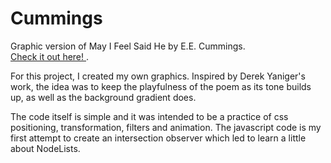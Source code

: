 # **Cummings**
Graphic version of May I Feel Said He by E.E. Cummings.  
[Check it out here! ](https://nicomarvar.github.io/cummings/).

For this project, I created my own graphics. Inspired by Derek Yaniger's work, the idea was to keep the playfulness of the poem as its tone builds up, as well as the background gradient does.

The code itself is simple and it was intended to be a practice of css positioning, transformation, filters and animation. The javascript code is my first attempt to create an intersection observer which led to learn a little about NodeLists.
